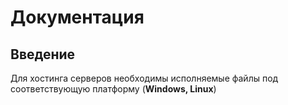 # Документация
## Введение
Для хостинга серверов необходимы исполняемые файлы под соответствующую платформу (**Windows, Linux**)
